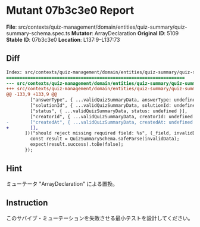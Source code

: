 # Mutant 07b3c3e0 Report

**File**: src/contexts/quiz-management/domain/entities/quiz-summary/quiz-summary-schema.spec.ts
**Mutator**: ArrayDeclaration
**Original ID**: 5109
**Stable ID**: 07b3c3e0
**Location**: L137:9–L137:73

## Diff

```diff
Index: src/contexts/quiz-management/domain/entities/quiz-summary/quiz-summary-schema.spec.ts
===================================================================
--- src/contexts/quiz-management/domain/entities/quiz-summary/quiz-summary-schema.spec.ts	original
+++ src/contexts/quiz-management/domain/entities/quiz-summary/quiz-summary-schema.spec.ts	mutated #5109
@@ -133,9 +133,9 @@
         ["answerType", { ...validQuizSummaryData, answerType: undefined }],
         ["solutionId", { ...validQuizSummaryData, solutionId: undefined }],
         ["status", { ...validQuizSummaryData, status: undefined }],
         ["creatorId", { ...validQuizSummaryData, creatorId: undefined }],
-        ["createdAt", { ...validQuizSummaryData, createdAt: undefined }],
+        [],
       ])("should reject missing required field: %s", (_field, invalidData) => {
         const result = QuizSummarySchema.safeParse(invalidData);
         expect(result.success).toBe(false);
       });
```

## Hint

ミューテータ "ArrayDeclaration" による置換。

## Instruction

このサバイブ・ミューテーションを失敗させる最小テストを設計してください。
